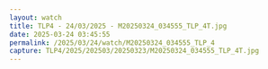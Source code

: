 ```yaml
---
layout: watch
title: TLP4 - 24/03/2025 - M20250324_034555_TLP_4T.jpg
date: 2025-03-24 03:45:55
permalink: /2025/03/24/watch/M20250324_034555_TLP_4
capture: TLP4/2025/202503/20250323/M20250324_034555_TLP_4T.jpg
---
```


